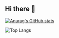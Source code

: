 ## Hi there 👋

[![Anurag's GitHub stats](https://github-readme-stats.vercel.app/api?username=ThagFSD)](https://github.com/anuraghazra/github-readme-stats)

![Top Langs](https://github-readme-stats.vercel.app/api/top-langs/?username=ThagFSD&layout=compact)
